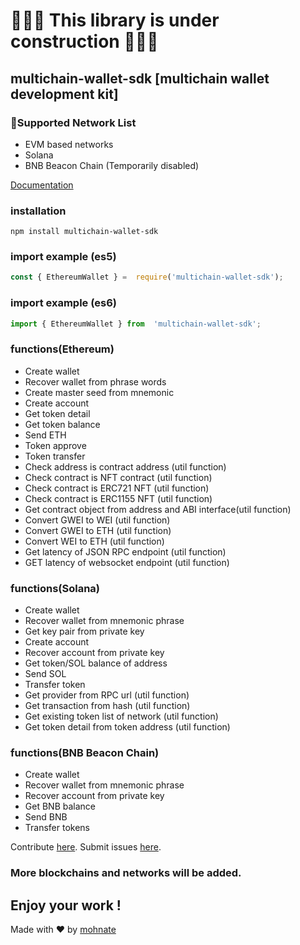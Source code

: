 # 👷‍♂️🚧 This library is under construction 🚧👷‍♂️
## multichain-wallet-sdk [multichain wallet development kit]

### 📡Supported Network List
- EVM based networks
- Solana
- BNB Beacon Chain (Temporarily disabled)

[Documentation](https://cybers-organization-5.gitbook.io/multichain-wallet-sdk-documentation)

### installation

```
npm install multichain-wallet-sdk
```

### import example (es5)

```javascript
const { EthereumWallet } =  require('multichain-wallet-sdk');
```

### import example (es6)

```javascript
import { EthereumWallet } from  'multichain-wallet-sdk';
```

### functions(Ethereum)

- Create wallet
- Recover wallet from phrase words
- Create master seed from mnemonic
- Create account
- Get token detail
- Get token balance
- Send ETH
- Token approve
- Token transfer
- Check address is contract address (util function)
- Check contract is NFT contract (util function)
- Check contract is ERC721 NFT (util function)
- Check contract is ERC1155 NFT (util function)
- Get contract object from address and ABI interface(util function)
- Convert GWEI to WEI (util function)
- Convert GWEI to ETH (util function)
- Convert WEI to ETH (util function)
- Get latency of JSON RPC endpoint (util function)
- GET latency of websocket endpoint (util function)
  
### functions(Solana)
 - Create wallet
 - Recover wallet from mnemonic phrase
 - Get key pair from private key
 - Create account
 - Recover account from private key
 - Get token/SOL balance of address
 - Send SOL
 - Transfer token
 - Get provider from RPC url (util function)
 - Get transaction from hash (util function)
 - Get existing token list of network (util function)
 - Get token detail from token address (util function)

### functions(BNB Beacon Chain)
- Create wallet
- Recover wallet from mnemonic phrase
- Recover account from private key
- Get BNB balance
- Send BNB
- Transfer tokens

Contribute [here](https://github.com/mohnate/multichain-wallet-sdk/fork).
Submit issues [here](https://github.com/mohnate/multichain-wallet-sdk/issues).

### More blockchains and networks will be added.

## Enjoy your work !
Made with ❤ by [mohnate](https://github.com/mohnate)
